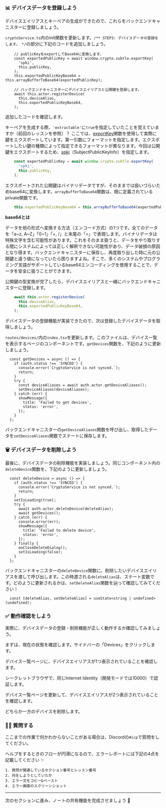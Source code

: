 ### 📊 デバイスデータを登録しよう

デバイスエイリアスとキーペアの生成ができたので、これらをバックエンドキャニスターに登録しましょう。

`cryptoService.ts`内のinit関数を更新します。`/** STEP3: デバイスデータの登録をします。 */`の部分に下記のコードを追加しましょう。

```tsx
    // publicKeyをexportしてBase64に変換します。
    const exportedPublicKey = await window.crypto.subtle.exportKey(
      'spki',
      this.publicKey,
    );
    this.exportedPublicKeyBase64 = this.arrayBufferToBase64(exportedPublicKey);

    // バックエンドキャニスターにデバイスエイリアスと公開鍵を登録します。
    await this.actor.registerDevice(
      this.deviceAlias,
      this.exportedPublicKeyBase64,
    );
```

追加したコードを確認します。

キーペアを生成する際、`'extractable'`に`true`を指定していたことを覚えていますか（前回のレッスンを参照）？ ここでは、[exportKey](https://developer.mozilla.org/en-US/docs/Web/API/SubtleCrypto/exportKey)関数を使用して実際に鍵をエクスポートしています。第一引数にフォーマットを指定します。エクスポートしたい鍵の種類によって指定できるフォーマットが異なります。今回は公開鍵をエクスポートするため、[spki](https://developer.mozilla.org/en-US/docs/Web/API/SubtleCrypto/exportKey#parameters)（SubjectPublicKeyInfo）を指定します。

```ts
    const exportedPublicKey = await window.crypto.subtle.exportKey(
      'spki',
      this.publicKey,
    );
```

エクスポートされた公開鍵はバイナリデータですが、そのままでは扱いづらいためbase64に変換します。`arrayBufferToBase64`関数は、既に定義されているprivate関数です。

```ts
    this.exportedPublicKeyBase64 = this.arrayBufferToBase64(exportedPublicKey);
```

**base64とは**

データを他の形式へ変換する方法（エンコード方式）の1つです。全てのデータを「a~z, A~Z」「0~1」「+, /」と末尾の「=」で表現します。バイナリデータは特殊文字を含む可能性があります。これをそのまま扱うと、データをやり取りする間にシステムによっては正しく解釈できない可能性があり、データ破損の原因となり得ます。バックエンドキャニスターに保存し、再度取り出した時に元の公開鍵と違う値になっていたら困りますよね。そこで、多くのシステムやプログラミング言語がサポートしているbase64エンコーディングを使用することで、データを安全に扱うことができます。

公開鍵の型変換が完了したら、デバイスエイリアスと一緒にバックエンドキャニスターに登録します。

```ts
    await this.actor.registerDevice(
      this.deviceAlias,
      this.exportedPublicKeyBase64,
    );
```

デバイスデータの登録機能が実装できたので、次は登録したデバイスデータを取得しましょう。

`routes/devices/`内の`index.tsx`を更新します。このファイルは、デバイス一覧を表示するページのコンポーネントです。`getDevices`関数を、下記のように更新しましょう。

```tsx
  const getDevices = async () => {
    if (auth.status !== 'SYNCED') {
      console.error(`CryptoService is not synced.`);
      return;
    }
    try {
      const deviceAliases = await auth.actor.getDeviceAliases();
      setDeviceAliases(deviceAliases);
    } catch (err) {
      showMessage({
        title: 'Failed to get devices',
        status: 'error',
      });
    }
  };
```

バックエンドキャニスターの`getDeviceAliases`関数を呼び出し、取得したデータを`setDeviceAliases`関数でステートに保存します。

### 🗑 デバイスデータを削除しよう

最後に、デバイスデータの削除機能を実装しましょう。同じコンポーネント内の`deleteDevice`関数を、下記のように更新しましょう。

```tsx
  const deleteDevice = async () => {
    if (auth.status !== 'SYNCED') {
      console.error(`CryptoService is not synced.`);
      return;
    }
    setIsLoading(true);
    try {
      await auth.actor.deleteDevice(deleteAlias);
      await getDevices();
    } catch (err) {
      console.error(err);
      showMessage({
        title: 'Failed to delete device',
        status: 'error',
      });
    } finally {
      onCloseDeleteDialog();
      setIsLoading(false);
    }
  };
```

バックエンドキャニスターの`deleteDevice`関数に、削除したいデバイスエイリアスを渡して呼び出します。この時渡される`deleteAlias`は、ステート変数です。どのように更新されるかは、`setDeleteAlias`関数を辿って確認してみてください！

```tsx
  const [deleteAlias, setDeleteAlias] = useState<string | undefined>(undefined);
```

### ✅ 動作確認をしよう

実際に、デバイスデータの登録・削除機能が正しく動作するか確認してみましょう。

まずは、現在の状態を確認します。サイドバーの「Devices」をクリックします。

<!-- TODO: 画像を追加 -->

デバイス一覧ページに、デバイスエイリアスが1つ表示されていることを確認します。

<!-- TODO: 画像を追加 -->

シークレットブラウザで、同じInternet Identity（開発モードでは10000）で認証します。

<!-- TODO: 画像を追加 -->

デバイス一覧ページを更新して、デバイスエイリアスが2つ表示されていることを確認します。

<!-- TODO: 画像を追加 -->

どちらか一方のデバイスを削除します。

<!-- TODO: 画像を追加 -->

### 🙋‍♂️ 質問する

ここまでの作業で何かわからないことがある場合は、Discordの`#icp`で質問をしてください。

ヘルプをするときのフローが円滑になるので、エラーレポートには下記の4点を記載してください ✨

```
1. 質問が関連しているセクション番号とレッスン番号
2. 何をしようとしていたか
3. エラー文をコピー&ペースト
4. エラー画面のスクリーンショット
```

---

次のセクションに進み、ノートの共有機能を完成させましょう 🎉